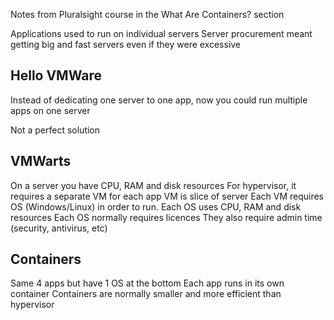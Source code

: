 Notes from Pluralsight course in the What Are Containers? section

Applications used to run on individual servers
Server procurement meant getting big and fast servers even if they were excessive

## Hello VMWare
Instead of dedicating one server to one app, now you could run multiple apps on one server

Not a perfect solution

## VMWarts
On a server you have CPU, RAM and disk resources
For hypervisor, it requires a separate VM for each app
VM is slice of server
Each VM requires OS (Windows/Linux) in order to run.
Each OS uses CPU, RAM and disk resources
Each OS normally requires licences
They also require admin time (security, antivirus, etc)


## Containers
Same 4 apps but have 1 OS at the bottom
Each app runs in its own container
Containers are normally smaller and more efficient than hypervisor